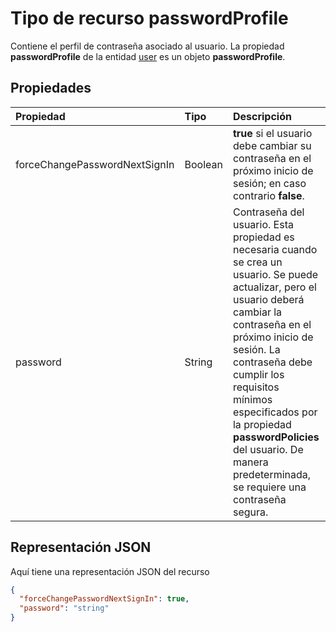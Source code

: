 # <a name="passwordprofile-resource-type"></a>Tipo de recurso passwordProfile

Contiene el perfil de contraseña asociado al usuario. La propiedad **passwordProfile** de la entidad [user](user.md) es un objeto **passwordProfile**.


## <a name="properties"></a>Propiedades
| Propiedad     | Tipo   |Descripción|
|:---------------|:--------|:----------|
|forceChangePasswordNextSignIn|Boolean| **true** si el usuario debe cambiar su contraseña en el próximo inicio de sesión; en caso contrario **false**. |
|password|String|Contraseña del usuario. Esta propiedad es necesaria cuando se crea un usuario. Se puede actualizar, pero el usuario deberá cambiar la contraseña en el próximo inicio de sesión. La contraseña debe cumplir los requisitos mínimos especificados por la propiedad **passwordPolicies** del usuario. De manera predeterminada, se requiere una contraseña segura.|

## <a name="json-representation"></a>Representación JSON

Aquí tiene una representación JSON del recurso

<!-- {
  "blockType": "resource",
  "optionalProperties": [

  ],
  "@odata.type": "microsoft.graph.passwordprofile"
}-->

```json
{
  "forceChangePasswordNextSignIn": true,
  "password": "string"
}

```

<!-- uuid: 8fcb5dbc-d5aa-4681-8e31-b001d5168d79
2015-10-25 14:57:30 UTC -->
<!-- {
  "type": "#page.annotation",
  "description": "passwordProfile resource",
  "keywords": "",
  "section": "documentation",
  "tocPath": ""
}-->